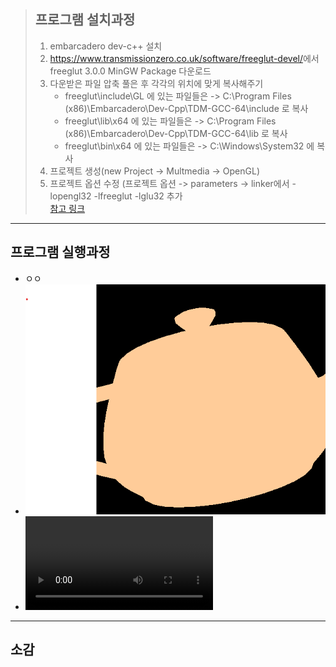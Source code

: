 > ## 프로그램 설치과정
> 1. embarcadero dev-c++ 설치
> 2. <https://www.transmissionzero.co.uk/software/freeglut-devel/>에서 freeglut 3.0.0 MinGW Package 다운로드
> 3. 다운받은 파일 압축 풀은 후 각각의 위치에 맞게 복사해주기
>    * freeglut\include\GL 에 있는 파일들은 -> C:\Program Files (x86)\Embarcadero\Dev-Cpp\TDM-GCC-64\include 로 복사
>    * freeglut\lib\x64 에 있는 파일들은 -> C:\Program Files (x86)\Embarcadero\Dev-Cpp\TDM-GCC-64\lib 로 복사
>    * freeglut\bin\x64 에 있는 파일들은 -> C:\Windows\System32 에 복사
> 4. 프로젝트 생성(new Project -> Multmedia -> OpenGL)
> 5. 프로젝트 옵션 수정 (프로젝트 옵션 -> parameters -> linker에서 -lopengl32 -lfreeglut -lglu32 추가  
> [참고 링크](https://www.youtube.com/watch?v=8Qkpaewj-7Y)
***
## 프로그램 실행과정
  - ㅇㅇ
  - ![프로그램 작동 사진](https://github.com/ETKorea/Shared-data/blob/main/teapot.png)
  - ![프로그램 작동 사진](https://github.com/ETKorea/Shared-data/blob/main/teapotv.mp4)
***
## 소감
